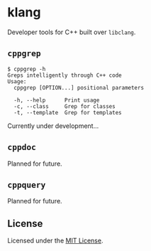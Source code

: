 # klang
Developer tools for C++ built over `libclang`.

## `cppgrep`
```text
$ cppgrep -h
Greps intelligently through C++ code
Usage:
  cppgrep [OPTION...] positional parameters

  -h, --help      Print usage
  -c, --class     Grep for classes
  -t, --template  Grep for templates
```

Currently under development...

## `cppdoc`
Planned for future.

## `cppquery`
Planned for future.

## License
Licensed under the [MIT License](LICENSE).

